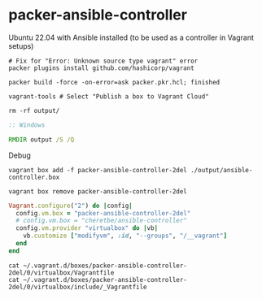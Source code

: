 # packer-ansible-controller
Ubuntu 22.04 with Ansible installed (to be used as a controller in Vagrant setups)

```shell
# Fix for "Error: Unknown source type vagrant" error
packer plugins install github.com/hashicorp/vagrant

packer build -force -on-error=ask packer.pkr.hcl; finished

vagrant-tools # Select "Publish a box to Vagrant Cloud"

rm -rf output/
```
```bat
:: Windows

RMDIR output /S /Q
```

Debug
```shell
vagrant box add -f packer-ansible-controller-2del ./output/ansible-controller.box

vagrant box remove packer-ansible-controller-2del
```

```ruby
Vagrant.configure("2") do |config|
  config.vm.box = "packer-ansible-controller-2del"
  # config.vm.box = "cheretbe/ansible-controller"
  config.vm.provider "virtualbox" do |vb|
    vb.customize ["modifyvm", :id, "--groups", "/__vagrant"]
  end
end
```

```shell
cat ~/.vagrant.d/boxes/packer-ansible-controller-2del/0/virtualbox/Vagrantfile
cat ~/.vagrant.d/boxes/packer-ansible-controller-2del/0/virtualbox/include/_Vagrantfile
```
